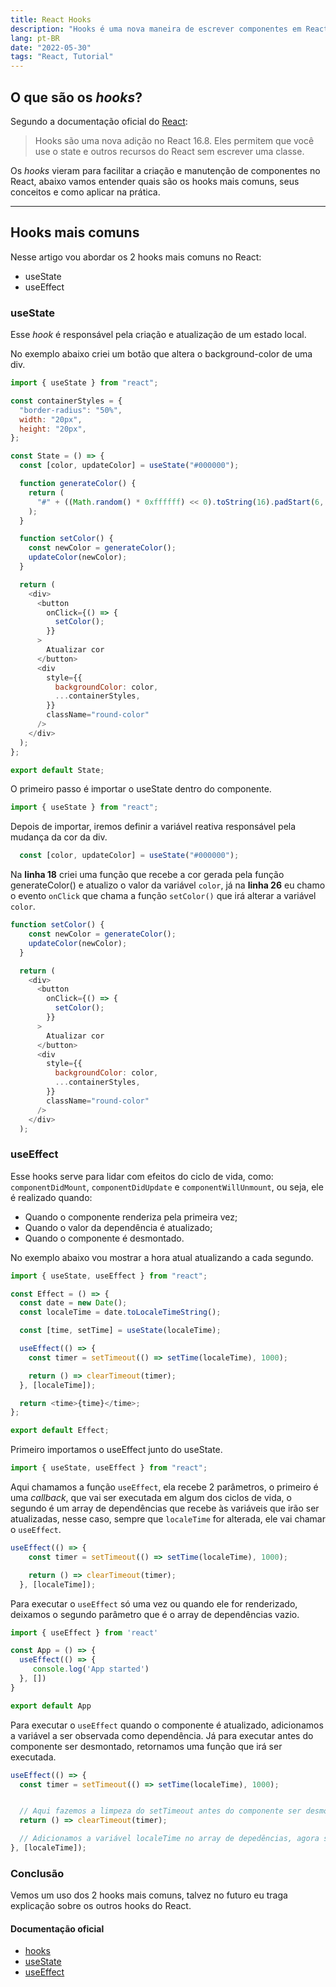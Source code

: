 ```yaml
---
title: React Hooks
description: "Hooks é uma nova maneira de escrever componentes em React"
lang: pt-BR
date: "2022-05-30"
tags: "React, Tutorial"
---
```


## O que são os _hooks_?
Segundo a documentação oficial do [React](https://pt-br.react.dev/reference/react/hooks):

> Hooks são uma nova adição no React 16.8. Eles permitem que você use o state e outros recursos do React sem escrever uma classe.

Os _hooks_ vieram para facilitar a criação e manutenção de componentes no React, abaixo vamos entender quais são os hooks mais comuns, seus conceitos e como aplicar na prática.

---

## Hooks mais comuns
Nesse artigo vou abordar os 2 hooks mais comuns no React:

- useState
- useEffect

### useState
Esse _hook_ é responsável pela criação e atualização de um estado local.

No exemplo abaixo criei um botão que altera o background-color de uma div.

```javascript
import { useState } from "react";

const containerStyles = {
  "border-radius": "50%",
  width: "20px",
  height: "20px",
};

const State = () => {
  const [color, updateColor] = useState("#000000");

  function generateColor() {
    return (
      "#" + ((Math.random() * 0xffffff) << 0).toString(16).padStart(6, "0")
    );
  }

  function setColor() {
    const newColor = generateColor();
    updateColor(newColor);
  }

  return (
    <div>
      <button
        onClick={() => {
          setColor();
        }}
      >
        Atualizar cor
      </button>
      <div
        style={{
          backgroundColor: color,
          ...containerStyles,
        }}
        className="round-color"
      />
    </div>
  );
};

export default State;
```

O primeiro passo é importar o useState dentro do componente.

```js
import { useState } from "react";
```

Depois de importar, iremos definir a variável reativa responsável pela mudança da cor da div.

```js
  const [color, updateColor] = useState("#000000");
```

Na **linha 18** criei uma função que recebe a cor gerada pela função generateColor() e atualizo o valor da variável `color`, já na **linha 26** eu chamo o evento `onClick` que chama a função `setColor()` que irá alterar a variável `color`.

```js
function setColor() {
    const newColor = generateColor();
    updateColor(newColor);
  }

  return (
    <div>
      <button
        onClick={() => {
          setColor();
        }}
      >
        Atualizar cor
      </button>
      <div
        style={{
          backgroundColor: color,
          ...containerStyles,
        }}
        className="round-color"
      />
    </div>
  );
```

### useEffect
Esse hooks serve para lidar com efeitos do ciclo de vida, como: `componentDidMount`, `componentDidUpdate` e `componentWillUnmount`, ou seja, ele é realizado quando:
- Quando o componente renderiza pela primeira vez;
- Quando o valor da dependência é atualizado;
- Quando o componente é desmontado.

No exemplo abaixo vou mostrar a hora atual atualizando a cada segundo.

```js
import { useState, useEffect } from "react";

const Effect = () => {
  const date = new Date();
  const localeTime = date.toLocaleTimeString();

  const [time, setTime] = useState(localeTime);

  useEffect(() => {
    const timer = setTimeout(() => setTime(localeTime), 1000);

    return () => clearTimeout(timer);
  }, [localeTime]);

  return <time>{time}</time>;
};

export default Effect;
```

Primeiro importamos o useEffect junto do useState.

```js
import { useState, useEffect } from "react";
```

Aqui chamamos a função `useEffect`, ela recebe 2 parâmetros, o primeiro é uma _callback_, que vai ser executada em algum dos ciclos de vida, o segundo é um array de dependências que recebe às variáveis que irão ser atualizadas, nesse caso, sempre que `localeTime` for alterada, ele vai chamar o `useEffect`.

```js
useEffect(() => {
    const timer = setTimeout(() => setTime(localeTime), 1000);

    return () => clearTimeout(timer);
  }, [localeTime]);
```

Para executar o `useEffect` só uma vez ou quando ele for renderizado, deixamos o segundo parâmetro que é o array de dependências vazio.
```js
import { useEffect } from 'react'

const App = () => {
  useEffect(() => {
     console.log('App started')
  }, [])
}

export default App
```

Para executar o `useEffect` quando o componente é atualizado, adicionamos a variável a ser observada como dependência. Já para executar antes do componente ser desmontado, retornamos uma função que irá ser executada.

```js
useEffect(() => {
  const timer = setTimeout(() => setTime(localeTime), 1000);


  // Aqui fazemos a limpeza do setTimeout antes do componente ser desmontado.
  return () => clearTimeout(timer);

  // Adicionamos a variável localeTime no array de depedências, agora sempre que ela atualizar, vai chamar o useEffect
}, [localeTime]);
```

### Conclusão
Vemos um uso dos 2 hooks mais comuns, talvez no futuro eu traga explicação sobre os outros hooks do React.

#### Documentação oficial
- [hooks](https://pt-br.react.dev/reference/react/hooks)
- [useState](https://pt-br.react.dev/reference/react/useState)
- [useEffect](https://pt-br.react.dev/reference/react/useEffect)



